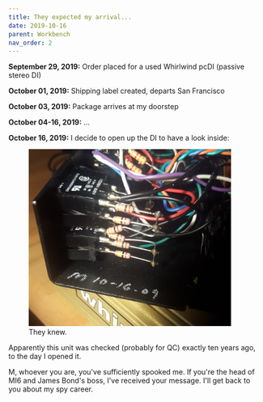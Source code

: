 ```yaml
---
title: They expected my arrival...
date: 2019-10-16
parent: Workbench
nav_order: 2
---
```


**September 29, 2019:** Order placed for a used Whirlwind pcDI (passive stereo DI)

**October 01, 2019:** Shipping label created, departs San Francisco

**October 03, 2019:** Package arrives at my doorstep

**October 04-16, 2019:** ...

**October 16, 2019:** I decide to open up the DI to have a look inside:

<figure>
  <img src="https://github.com/alextongue/alextongue.github.io/blob/master/workbench/resources/pcdi.jpg?raw=true" width="400">
  <figcaption> They knew. </figcaption>
</figure>

Apparently this unit was checked (probably for QC) exactly ten years ago, to the day I opened it.

M, whoever you are, you've sufficiently spooked me. If you're the head of MI6 and James Bond's boss, I've received your message. I'll get back to you about my spy career.
